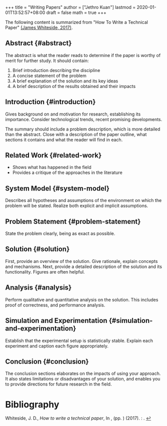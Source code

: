 +++
title = "Writing Papers"
author = ["Jethro Kuan"]
lastmod = 2020-01-01T13:52:57+08:00
draft = false
math = true
+++

The following content is summarized from "How To Write a Technical
Paper" <a id="7a6b903918cb910a3f8207e8473a9ee3" href="#Whiteside2017HowTW">(James Whiteside, 2017)</a>.


## Abstract {#abstract}

The abstract is what the reader reads to determine if the paper is
worthy of merit for further study. It should contain:

1.  Brief introduction describing the discipline
2.  A concise statement of the problem
3.  A brief explanation of the solution and its key ideas
4.  A brief description of the results obtained and their impacts


## Introduction {#introduction}

Gives background on and motivation for research, establishing its
importance. Consider technological trends, recent promising
developments.

The summary should include a problem description, which is more
detailed than the abstract. Close with a description of the paper
outline, what sections it contains and what the reader will find in each.


## Related Work {#related-work}

-   Shows what has happened in the field
-   Provides a critique of the approaches in the literature


## System Model {#system-model}

Describes all hypotheses and assumptions of the environment on which
the problem will be stated. Realize both explicit and implicit
assumptions.


## Problem Statement {#problem-statement}

State the problem clearly, being as exact as possible.


## Solution {#solution}

First, provide an overview of the solution. Give rationale, explain
concepts and mechanisms. Next, provide a detailed description of the
solution and its functionality. Figures are often helpful.


## Analysis {#analysis}

Perform qualitative and quantitative analysis on the solution. This
includes proof of correctness, and performance analysis.


## Simulation and Experimentation {#simulation-and-experimentation}

Establish that the experimental setup is statistically stable. Explain
each experiment and caption each figure appropriately.


## Conclusion {#conclusion}

The conclusion sections elaborates on the impacts of using your
approach. It also states limitations or disadvantages of your
solution, and enables you to provide directions for future research in
the field.

# Bibliography
<a id="Whiteside2017HowTW" target="_blank">Whiteside, J. D., *How to write a technical paper*, In ,  (pp. ) (2017). : .</a> [↩](#7a6b903918cb910a3f8207e8473a9ee3)
